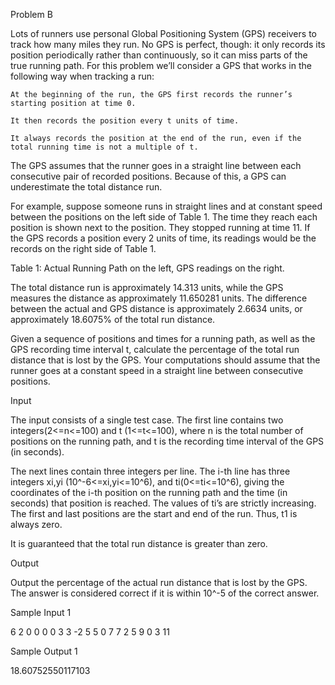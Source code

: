 Problem B

Lots of runners use personal Global Positioning System (GPS) receivers to track how many miles they run. No GPS is perfect, though: it only records its position periodically rather than continuously, so it can miss parts of the true running path. For this problem we’ll consider a GPS that works in the following way when tracking a run:

    At the beginning of the run, the GPS first records the runner’s starting position at time 0.

    It then records the position every t units of time.

    It always records the position at the end of the run, even if the total running time is not a multiple of t.

The GPS assumes that the runner goes in a straight line between each consecutive pair of recorded positions. Because of this, a GPS can underestimate the total distance run.

For example, suppose someone runs in straight lines and at constant speed between the positions on the left side of Table 1. The time they reach each position is shown next to the position. They stopped running at time 11. If the GPS records a position every 2 units of time, its readings would be the records on the right side of Table 1.


Table 1: Actual Running Path on the left, GPS readings on the right.

The total distance run is approximately 14.313 units, while the GPS measures the distance as approximately 11.650281 units. The difference between the actual and GPS distance is approximately 2.6634 units, or approximately 18.6075% of the total run distance.

Given a sequence of positions and times for a running path, as well as the GPS recording time interval t, calculate the percentage of the total run distance that is lost by the GPS. Your computations should assume that the runner goes at a constant speed in a straight line between consecutive positions.

Input

The input consists of a single test case. The first line contains two integers(2<=n<=100) and t (1<=t<=100), where n is the total number of positions on the running path, and t is the recording time interval of the GPS (in seconds).

The next lines contain three integers per line. The i-th line has three integers xi,yi (10^-6<=xi,yi<=10^6), and ti(0<=ti<=10^6), giving the coordinates of the i-th position on the running path and the time (in seconds) that position is reached. The values of ti’s are strictly increasing. The first and last positions are the start and end of the run. Thus, t1 is always zero.

It is guaranteed that the total run distance is greater than zero.

Output

Output the percentage of the actual run distance that is lost by the GPS. The answer is considered correct if it is within 10^-5 of the correct answer.

Sample Input 1 	

6 2
0 0 0
0 3 3
-2 5 5
0 7 7
2 5 9
0 3 11

	
Sample Output 1

18.60752550117103
